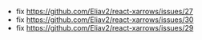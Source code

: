 - fix https://github.com/Eliav2/react-xarrows/issues/27
- fix https://github.com/Eliav2/react-xarrows/issues/30
- fix https://github.com/Eliav2/react-xarrows/issues/29
